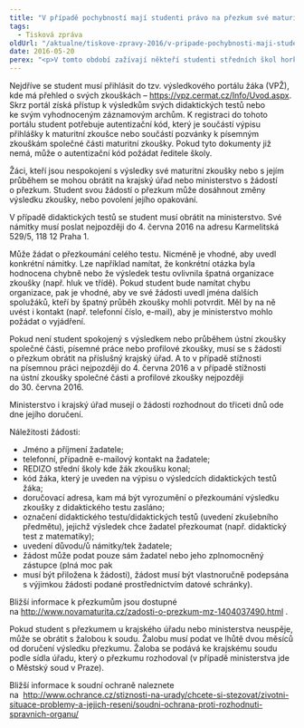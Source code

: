 ```yaml
---
title: "V případě pochybností mají studenti právo na přezkum své maturity"
tags:
  - Tisková zpráva
oldUrl: "/aktualne/tiskove-zpravy-2016/v-pripade-pochybnosti-maji-studenti-pravo-na-prezkum-sve-maturity"
date: 2016-05-20
perex: "<p>V tomto období zažívají někteří studenti středních škol horké chvíle při maturitních zkouškách. Ne každému se však povede napoprvé u maturity uspět. Ne vždy je přitom chyba na straně studenta nebo studentky. Pokud je student přesvědčen, že nechyboval, ale chybné bylo zadání, vyhodnocení nebo průběh zkoušky, má možnost požádat o přezkum. Obrátit se může na příslušný krajský úřad nebo  Ministerstvo školství, mládeže a tělovýchovy. Přinášíme jednoduchý návod, jak to udělat. </p>"
---
```


<!-- imported from the old website -->

<p>Nejdříve se student musí přihlásit do tzv. výsledkového portálu žáka (VPŽ), kde má přehled o svých zkouškách – <a href="https://vpz.cermat.cz/Info/Uvod.aspx" target="_blank">https://vpz.cermat.cz/Info/Uvod.aspx</a>. Skrz portál získá přístup k výsledkům svých didaktických testů nebo ke svým vyhodnoceným záznamovým archům. K registraci do tohoto portálu student potřebuje autentizační kód, který je součástí výpisu přihlášky k maturitní zkoušce nebo součástí pozvánky k písemným zkouškám společné části maturitní zkoušky. Pokud tyto dokumenty již nemá, může o autentizační kód požádat ředitele školy.</p> <p>Žáci, kteří jsou nespokojení s výsledky své maturitní zkoušky nebo s jejím průběhem se mohou obrátit na krajský úřad nebo ministerstvo s žádostí o přezkum. Student svou žádostí o přezkum může dosáhnout změny výsledku zkoušky, nebo povolení jejího opakování.</p> <p>V případě didaktických testů se student musí obrátit na ministerstvo. Své námitky musí poslat nejpozději do 4. června 2016 na adresu Karmelitská 529/5, 118 12 Praha 1. </p> <p>Může žádat o přezkoumání celého testu. Nicméně je vhodné, aby uvedl konkrétní námitky. Lze například namítat, že konkrétní otázka byla hodnocena chybně nebo že výsledek testu ovlivnila špatná organizace zkoušky (např. hluk ve třídě). Pokud student bude namítat chybu organizace, pak je vhodné, aby ve své žádosti uvedl jména dalších spolužáků, kteří by špatný průběh zkoušky mohli potvrdit. Měl by na ně uvést i kontakt (např. telefonní číslo, e-mail), aby je ministerstvo mohlo požádat o vyjádření.</p> <p>Pokud není student spokojený s výsledkem nebo průběhem ústní zkoušky společné části, písemné práce nebo profilové zkoušky, musí se s žádostí o přezkum obrátit na příslušný krajský úřad. A to v případě stížnosti na písemnou práci nejpozději do 4. června 2016 a v případě stížnosti na ústní zkoušky společné části a profilové zkoušky nejpozději do 30. června 2016.</p> <p>Ministerstvo i krajský úřad musejí o žádosti rozhodnout do třiceti dnů ode dne jejího doručení. </p><p>Náležitosti žádosti:</p> <ul><li>Jméno a příjmení žadatele;</li><li>telefonní, případně e-mailový kontakt na žadatele;</li><li>REDIZO střední školy kde žák zkoušku konal;</li><li>kód žáka, který je uveden na výpisu o výsledcích didaktických testů žáka;</li><li>doručovací adresa, kam má být vyrozumění o přezkoumání výsledku zkoušky z didaktického testu zasláno;</li><li>označení didaktického testu/didaktických testů (uvedení zkušebního předmětu), jejichž výsledek chce žadatel přezkoumat (např. didaktický test z matematiky);</li><li>uvedení důvodu/ů námitky/tek žadatele;</li><li>žádost může podat pouze sám žadatel nebo jeho zplnomocněný zástupce (plná moc pak</li><li>musí být přiložena k žádosti), žádost musí být vlastnoručně podepsána s výjimkou žádosti podané prostřednictvím datové schránky).</li></ul><p>Bližší informace k přezkumům jsou dostupné na <a title="Otevření do nového okna" href="http://www.novamaturita.cz/zadosti-o-prezkum-mz-1404037490.html" target="_blank">http://www.novamaturita.cz/zadosti-o-prezkum-mz-1404037490.html</a> .</p><p>Pokud student s přezkumem u krajského úřadu nebo ministerstva neuspěje, může se obrátit s žalobou k soudu. Žalobu musí podat ve lhůtě dvou měsíců od doručení výsledku přezkumu. Žaloba se podává ke krajskému soudu podle sídla úřadu, který o přezkumu rozhodoval (v případě ministerstva jde o Městský soud v Praze).</p><p>Bližší informace k soudní ochraně naleznete na  <a href="https://www.ochrance.cz/stiznosti-na-urady/chcete-si-stezovat/zivotni-situace-problemy-a-jejich-reseni/soudni-ochrana-proti-rozhodnuti-spravnich-organu/">http://www.ochrance.cz/stiznosti-na-urady/chcete-si-stezovat/zivotni-situace-problemy-a-jejich-reseni/soudni-ochrana-proti-rozhodnuti-spravnich-organu/</a></p>
